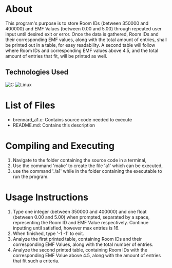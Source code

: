 # About
This program's purpose is to store Room IDs (between 350000 and 400000) and EMF Values (between 0.00 and 5.00) through repeated user input until desired exit or error. Once the data is gathered, Room IDs and their corresponding EMF values, along with the total amount of entries, shall be printed out in a table,  for easy readability. A second table will follow where Room IDs and corresponding EMF values above 4.5, and the total amount of entries that fit, will be printed as well. 

## Technologies Used
![C](https://img.shields.io/badge/-C-A8B9CC?style=flat&logo=c&logoColor=white) ![Linux](https://img.shields.io/badge/-Linux-FCC624?style=flat&logo=linux&logoColor=black)

# List of Files
- brennard_a1.c: Contains source code needed to execute
- README.md: Contains this description

# Compiling and Executing
1. Navigate to the folder containing the source code in a terminal,
2. Use the command 'make' to create the file 'a1' which can be executed,
3. use the command './a1' while in the folder containing the executable to run the program.

# Usage Instructions
1. Type one integer (between 350000 and 400000) and one float (between 0.00 and 5.00) when prompted, separated by a space, representing the Room ID and EMF Value respectively. Continue inputting until satisfied, however max entries is 16. 
2. When finished, type '-1 -1' to exit.
3. Analyze the first printed table, containing Room IDs and their corresponding EMF Values, along with the total number of entries.
4. Analyze the second printed table, containing Room IDs with the corresponding EMF Value above 4.5, along with the amount of entries that fit such a criteria. 
